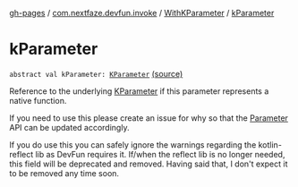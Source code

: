 [gh-pages](../../index.md) / [com.nextfaze.devfun.invoke](../index.md) / [WithKParameter](index.md) / [kParameter](./k-parameter.md)

# kParameter

`abstract val kParameter: `[`KParameter`](https://kotlinlang.org/api/latest/jvm/stdlib/kotlin.reflect/-k-parameter/index.html) [(source)](https://github.com/NextFaze/dev-fun/tree/master/devfun/src/main/java/com/nextfaze/devfun/invoke/View.kt#L90)

Reference to the underlying [KParameter](https://kotlinlang.org/api/latest/jvm/stdlib/kotlin.reflect/-k-parameter/index.html) if this parameter represents a native function.

If you need to use this please create an issue for why so that the [Parameter](../-parameter/index.md) API can be updated accordingly.

If you do use this you can safely ignore the warnings regarding the kotlin-reflect lib as DevFun requires it.
If/when the reflect lib is no longer needed, this field will be deprecated and removed.
Having said that, I don't expect it to be removed any time soon.

